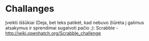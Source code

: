 # Challanges
Įveikti iššūkiai (Deja, bet teks patikėt, kad nebuvo žiūrėta į galimus atsakymus ir sprendimai sugalvoti pačio ;):
Scrabble - http://wiki.openhatch.org/Scrabble_challenge


